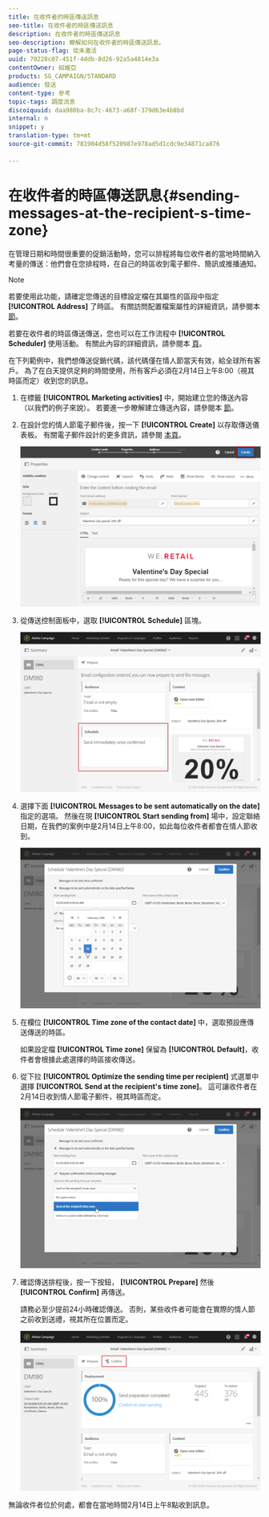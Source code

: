 ```yaml
---
title: 在收件者的時區傳送訊息
seo-title: 在收件者的時區傳送訊息
description: 在收件者的時區傳送訊息
seo-description: 瞭解如何在收件者的時區傳送訊息。
page-status-flag: 從未激活
uuid: 70228c07-451f-4ddb-8d26-92a5a4814e3a
contentOwner: 紹維亞
products: SG_CAMPAIGN/STANDARD
audience: 發送
content-type: 參考
topic-tags: 調度消息
discoiquuid: daa980ba-8c7c-4673-a68f-379d63e4b8bd
internal: n
snippet: y
translation-type: tm+mt
source-git-commit: 781904d58f520987e978ad5d1cdc9e34871ca876

---
```



# 在收件者的時區傳送訊息{#sending-messages-at-the-recipient-s-time-zone}

在管理日期和時間很重要的促銷活動時，您可以排程將每位收件者的當地時間納入考量的傳送：他們會在您排程時，在自己的時區收到電子郵件、簡訊或推播通知。

>[!NOTE]
>
>若要使用此功能，請確定您傳送的目標設定檔在其屬性的區段中指定 **[!UICONTROL Address]** 了時區。 有關訪問配置檔案屬性的詳細資訊，請參閱本 [節](../../audiences/using/editing-profiles.md)。

若要在收件者的時區傳送傳送，您也可以在工作流程中 **[!UICONTROL Scheduler]** 使用活動。 有關此內容的詳細資訊，請參閱本 [頁](../../automating/using/scheduler.md)。

在下列範例中，我們想傳送促銷代碼，該代碼僅在情人節當天有效，給全球所有客戶。 為了在白天提供足夠的時間使用，所有客戶必須在2月14日上午8:00（視其時區而定）收到您的訊息。

1. 在標籤 **[!UICONTROL Marketing activities]** 中，開始建立您的傳送內容（以我們的例子來說）。 若要進一步瞭解建立傳送內容，請參閱本 [節](../../channels/using/creating-an-email.md)。
1. 在設計您的情人節電子郵件後，按一下 **[!UICONTROL Create]** 以存取傳送儀表板。 有關電子郵件設計的更多資訊，請參閱 [本頁](../../designing/using/personalization.md#example-email-personalization)。

   ![](assets/send-time_opt_valentine_1.png)

1. 從傳送控制面板中，選取 **[!UICONTROL Schedule]** 區塊。

   ![](assets/send-time_opt_valentine_2.png)

1. 選擇下面 **[!UICONTROL Messages to be sent automatically on the date]** 指定的選項。 然後在現 **[!UICONTROL Start sending from]** 場中，設定聯絡日期，在我們的案例中是2月14日上午8:00，如此每位收件者都會在情人節收到。

   ![](assets/send-time_opt_valentine.png)

1. 在欄位 **[!UICONTROL Time zone of the contact date]** 中，選取預設應傳送傳送的時區。

   如果設定檔 **[!UICONTROL Time zone]** 保留為 **[!UICONTROL Default]**，收件者會根據此處選擇的時區接收傳送。

1. 從下拉 **[!UICONTROL Optimize the sending time per recipient]** 式選單中選擇 **[!UICONTROL Send at the recipient's time zone]**。 這可讓收件者在2月14日收到情人節電子郵件，視其時區而定。

   ![](assets/send-time_opt_valentine_3.png)

1. 確認傳送排程後，按一下按鈕， **[!UICONTROL Prepare]** 然後 **[!UICONTROL Confirm]** 再傳送。

   請務必至少提前24小時確認傳送。 否則，某些收件者可能會在實際的情人節之前收到送禮，視其所在位置而定。

   ![](assets/send-time_opt_valentine_4.png)

無論收件者位於何處，都會在當地時間2月14日上午8點收到訊息。
